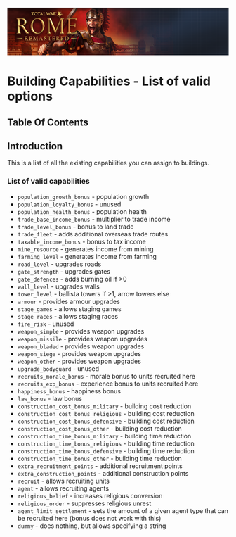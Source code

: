 ![Workshop_header_template](/Workshop_header_template.png)
# Building Capabilities - List of valid options

## Table Of Contents


## Introduction

This is a list of all the existing capabilities you can assign to buildings.

### List of valid capabilities

 * `population_growth_bonus` - population growth
 * `population_loyalty_bonus` - unused
 * `population_health_bonus` - population health
 * `trade_base_income_bonus` - multiplier to trade income
 * `trade_level_bonus` - bonus to land trade
 * `trade_fleet` - adds additional overseas trade routes
 * `taxable_income_bonus` - bonus to tax income
 * `mine_resource` - generates income from mining
 * `farming_level` - generates income from farming
 * `road_level` - upgrades roads
 * `gate_strength` - upgrades gates
 * `gate_defences` - adds burning oil if >0
 * `wall_level` - upgrades walls
 * `tower_level` - ballista towers if >1, arrow towers else
 * `armour` - provides armour upgrades
 * `stage_games` - allows staging games
 * `stage_races` - allows staging races
 * `fire_risk` - unused
 * `weapon_simple` - provides weapon upgrades
 * `weapon_missile` - provides weapon upgrades
 * `weapon_bladed` - provides weapon upgrades
 * `weapon_siege` - provides weapon upgrades
 * `weapon_other` - provides weapon upgrades
 * `upgrade_bodyguard` - unused
 * `recruits_morale_bonus` - morale bonus to units recruited here
 * `recruits_exp_bonus` - experience bonus to units recruited here
 * `happiness_bonus` - happiness bonus
 * `law_bonus` - law bonus
 * `construction_cost_bonus_military` - building cost reduction
 * `construction_cost_bonus_religious` - building cost reduction
 * `construction_cost_bonus_defensive` - building cost reduction
 * `construction_cost_bonus_other` - building cost reduction
 * `construction_time_bonus_military` - building time reduction
 * `construction_time_bonus_religious` - building time reduction
 * `construction_time_bonus_defensive` - building time reduction
 * `construction_time_bonus_other` - building time reduction
 * `extra_recruitment_points` - additional recruitment points
 * `extra_construction_points` - additional construction points
 * `recruit` - allows recruiting units
 * `agent` - allows recruiting agents
 * `religious_belief` - increases religious conversion
 * `religious_order` - suppresses religious unrest
 * `agent_limit_settlement` - sets the amount of a given agent type that can be recruited here (bonus does not work with this)
 * `dummy` - does nothing, but allows specifying a string
